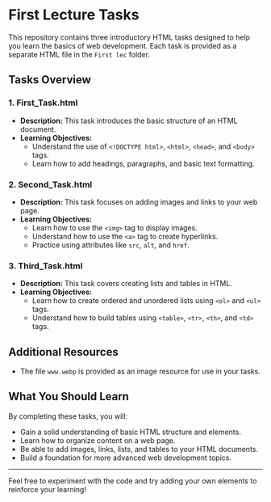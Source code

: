 # First Lecture Tasks

This repository contains three introductory HTML tasks designed to help you learn the basics of web development. Each task is provided as a separate HTML file in the `First lec` folder.

## Tasks Overview

### 1. First_Task.html
- **Description:** This task introduces the basic structure of an HTML document.
- **Learning Objectives:**
  - Understand the use of `<!DOCTYPE html>`, `<html>`, `<head>`, and `<body>` tags.
  - Learn how to add headings, paragraphs, and basic text formatting.

### 2. Second_Task.html
- **Description:** This task focuses on adding images and links to your web page.
- **Learning Objectives:**
  - Learn how to use the `<img>` tag to display images.
  - Understand how to use the `<a>` tag to create hyperlinks.
  - Practice using attributes like `src`, `alt`, and `href`.

### 3. Third_Task.html
- **Description:** This task covers creating lists and tables in HTML.
- **Learning Objectives:**
  - Learn how to create ordered and unordered lists using `<ol>` and `<ul>` tags.
  - Understand how to build tables using `<table>`, `<tr>`, `<th>`, and `<td>` tags.

## Additional Resources
- The file `www.webp` is provided as an image resource for use in your tasks.

## What You Should Learn
By completing these tasks, you will:
- Gain a solid understanding of basic HTML structure and elements.
- Learn how to organize content on a web page.
- Be able to add images, links, lists, and tables to your HTML documents.
- Build a foundation for more advanced web development topics.

---

Feel free to experiment with the code and try adding your own elements to reinforce your learning!
